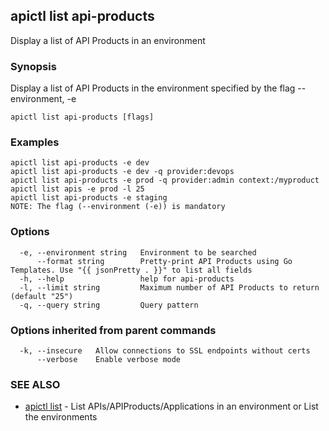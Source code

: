 ## apictl list api-products

Display a list of API Products in an environment

### Synopsis

Display a list of API Products in the environment specified by the flag --environment, -e

```
apictl list api-products [flags]
```

### Examples

```
apictl list api-products -e dev
apictl list api-products -e dev -q provider:devops
apictl list api-products -e prod -q provider:admin context:/myproduct
apictl list apis -e prod -l 25
apictl list api-products -e staging
NOTE: The flag (--environment (-e)) is mandatory
```

### Options

```
  -e, --environment string   Environment to be searched
      --format string        Pretty-print API Products using Go Templates. Use "{{ jsonPretty . }}" to list all fields
  -h, --help                 help for api-products
  -l, --limit string         Maximum number of API Products to return (default "25")
  -q, --query string         Query pattern
```

### Options inherited from parent commands

```
  -k, --insecure   Allow connections to SSL endpoints without certs
      --verbose    Enable verbose mode
```

### SEE ALSO

* [apictl list](apictl_list.md)	 - List APIs/APIProducts/Applications in an environment or List the environments

